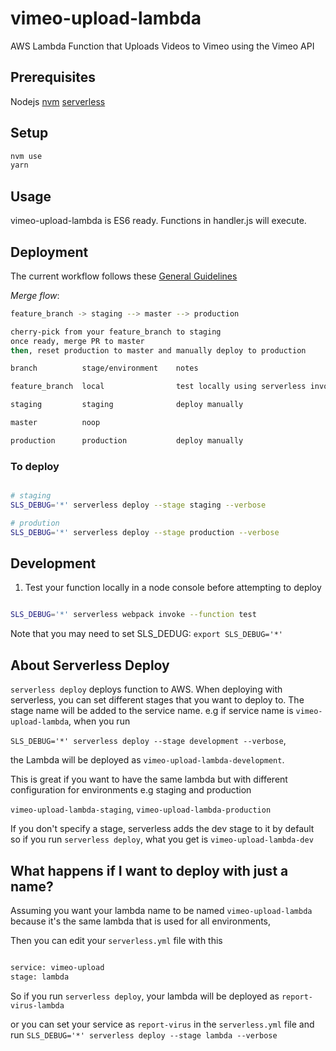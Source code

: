 # vimeo-upload-lambda

AWS Lambda Function that Uploads Videos to Vimeo using the Vimeo API

## Prerequisites

Nodejs
[nvm](https://github.com/nvm-sh/nvm)
[serverless](https://github.com/serverless/serverless)

## Setup

```bash
nvm use
yarn
```

## Usage

vimeo-upload-lambda is ES6 ready. Functions in handler.js will execute.

## Deployment

The current workflow follows these [General Guidelines](https://execonline.atlassian.net/wiki/spaces/TEC/pages/964140/Development+Workflow#DevelopmentWorkflow-Generalprinciples)

_Merge flow_:

```bash
feature_branch -> staging --> master --> production

cherry-pick from your feature_branch to staging
once ready, merge PR to master
then, reset production to master and manually deploy to production
```

```bash
branch          stage/environment    notes

feature_branch  local                test locally using serverless invoke local (limited testing)

staging         staging              deploy manually

master          noop

production      production           deploy manually
```

### To deploy

```bash

# staging
SLS_DEBUG='*' serverless deploy --stage staging --verbose

# prodution
SLS_DEBUG='*' serverless deploy --stage production --verbose

```

## Development

1. Test your function locally in a node console before attempting to deploy

```bash

SLS_DEBUG='*' serverless webpack invoke --function test

```

Note that you may need to set SLS_DEDUG: `export SLS_DEBUG='*'`

## About Serverless Deploy

`serverless deploy` deploys function to AWS.
When deploying with serverless, you can set different stages that you want to deploy to.
The stage name will be added to the service name. e.g if service name is `vimeo-upload-lambda`, when you run

`SLS_DEBUG='*' serverless deploy --stage development --verbose`,

the Lambda will be deployed as `vimeo-upload-lambda-development`.

This is great if you want to have the same lambda but with different
configuration for environments e.g staging and production

`vimeo-upload-lambda-staging`, `vimeo-upload-lambda-production`

If you don't specify a stage, serverless adds the dev stage to it
by default so if you run `serverless deploy`, what you get is `vimeo-upload-lambda-dev`

## What happens if I want to deploy with just a name?

Assuming you want your lambda name to be named `vimeo-upload-lambda`
because it's the same lambda that is used for all environments,

Then you can edit your `serverless.yml` file with this

```bash

service: vimeo-upload
stage: lambda

```

So if you run `serverless deploy`, your lambda will be deployed as `report-virus-lambda`

or you can set your service as `report-virus` in the `serverless.yml` file and
run `SLS_DEBUG='*' serverless deploy --stage lambda --verbose`
